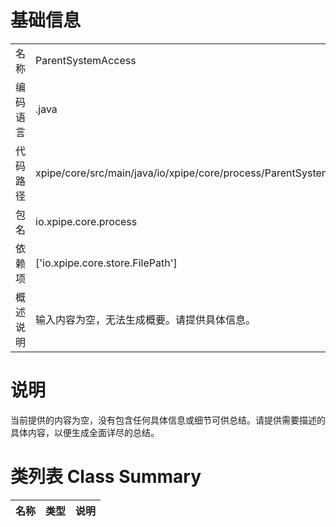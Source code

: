 # 基础信息

|      |      |
|------|------|
| 名称 | ParentSystemAccess |
| 编码语言 | .java |
| 代码路径 | xpipe/core/src/main/java/io/xpipe/core/process/ParentSystemAccess.java |
| 包名 | io.xpipe.core.process |
| 依赖项 | ['io.xpipe.core.store.FilePath'] |
| 概述说明 | 输入内容为空，无法生成概要。请提供具体信息。 |

# 说明

当前提供的内容为空，没有包含任何具体信息或细节可供总结。请提供需要描述的具体内容，以便生成全面详尽的总结。

# 类列表 Class Summary

| 名称   | 类型  | 说明 |
|-------|------|-------------|




